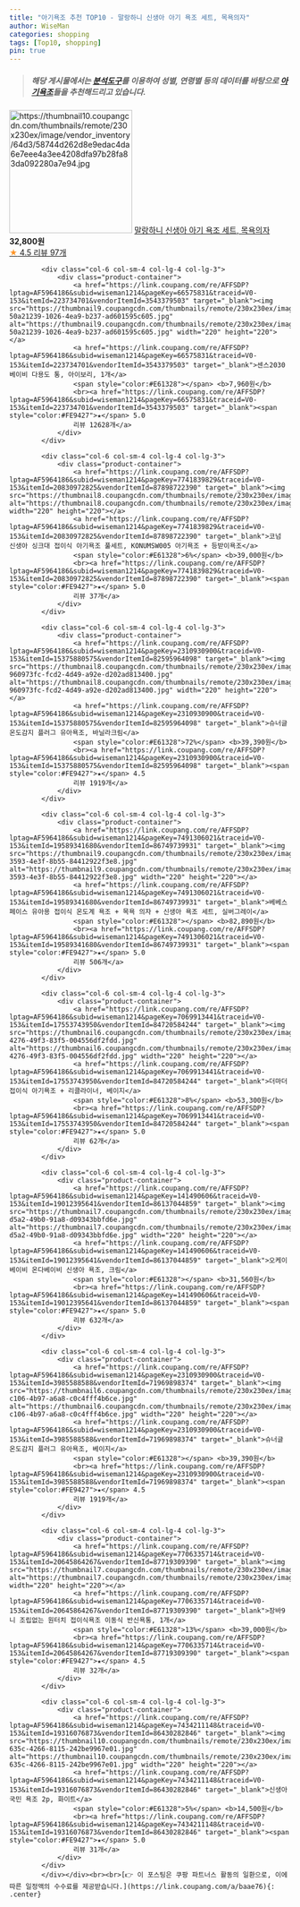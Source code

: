 ```yaml
---
title: "아기욕조 추천 TOP10 - 말랑하니 신생아 아기 욕조 세트, 목욕의자"
author: WiseMan
categories: shopping
tags: [Top10, shopping]
pin: true
---
```


> ##### 해당 게시물에서는 [**분석도구**](https://itemscout.io/)를 이용하여 **성별**, **연령별** 등의 데이터를 바탕으로 [**아기욕조**](https://link.coupang.com/a/baae76)들을 추천해드리고 있습니다.
<div class="container"><div class="row">
            <div class="col-6 col-sm-4 col-lg-4 col-lg-3">
                <div class="product-container">
                    <a href="https://link.coupang.com/re/AFFSDP?lptag=AF5964186&subid=wiseman1214&pageKey=6626990677&traceid=V0-153&itemId=15092087536&vendorItemId=82314183841" target="_blank"><img src="https://thumbnail10.coupangcdn.com/thumbnails/remote/230x230ex/image/vendor_inventory/64d3/58744d262d8e9edac4da6e7eee4a3ee4208dfa97b28fa83da092280a7e94.jpg" alt="https://thumbnail10.coupangcdn.com/thumbnails/remote/230x230ex/image/vendor_inventory/64d3/58744d262d8e9edac4da6e7eee4a3ee4208dfa97b28fa83da092280a7e94.jpg" width="220" height="220"></a>
                    <a href="https://link.coupang.com/re/AFFSDP?lptag=AF5964186&subid=wiseman1214&pageKey=6626990677&traceid=V0-153&itemId=15092087536&vendorItemId=82314183841" target="_blank">말랑하니 신생아 아기 욕조 세트, 목욕의자</a>
                    <span style="color:#E61328"></span> <b>32,800원</b>
                    <br><a href="https://link.coupang.com/re/AFFSDP?lptag=AF5964186&subid=wiseman1214&pageKey=6626990677&traceid=V0-153&itemId=15092087536&vendorItemId=82314183841" target="_blank"><span style="color:#FE9427">★</span> 4.5
                    리뷰 97개</a>
                </div>
            </div>
            
            <div class="col-6 col-sm-4 col-lg-4 col-lg-3">
                <div class="product-container">
                    <a href="https://link.coupang.com/re/AFFSDP?lptag=AF5964186&subid=wiseman1214&pageKey=66575831&traceid=V0-153&itemId=223734701&vendorItemId=3543379503" target="_blank"><img src="https://thumbnail9.coupangcdn.com/thumbnails/remote/230x230ex/image/retail/images/358705855573230-50a21239-1026-4ea9-b237-ad601595c605.jpg" alt="https://thumbnail9.coupangcdn.com/thumbnails/remote/230x230ex/image/retail/images/358705855573230-50a21239-1026-4ea9-b237-ad601595c605.jpg" width="220" height="220"></a>
                    <a href="https://link.coupang.com/re/AFFSDP?lptag=AF5964186&subid=wiseman1214&pageKey=66575831&traceid=V0-153&itemId=223734701&vendorItemId=3543379503" target="_blank">센스2030 베이비 다용도 통, 아이보리, 1개</a>
                    <span style="color:#E61328"></span> <b>7,960원</b>
                    <br><a href="https://link.coupang.com/re/AFFSDP?lptag=AF5964186&subid=wiseman1214&pageKey=66575831&traceid=V0-153&itemId=223734701&vendorItemId=3543379503" target="_blank"><span style="color:#FE9427">★</span> 5.0
                    리뷰 12628개</a>
                </div>
            </div>
            
            <div class="col-6 col-sm-4 col-lg-4 col-lg-3">
                <div class="product-container">
                    <a href="https://link.coupang.com/re/AFFSDP?lptag=AF5964186&subid=wiseman1214&pageKey=7741839829&traceid=V0-153&itemId=20830972825&vendorItemId=87898722390" target="_blank"><img src="https://thumbnail8.coupangcdn.com/thumbnails/remote/230x230ex/image/vendor_inventory/010e/4321e5e744b7769e70985808799697a82096a5280c4d75d8f9dfc1026cfb.jpg" alt="https://thumbnail8.coupangcdn.com/thumbnails/remote/230x230ex/image/vendor_inventory/010e/4321e5e744b7769e70985808799697a82096a5280c4d75d8f9dfc1026cfb.jpg" width="220" height="220"></a>
                    <a href="https://link.coupang.com/re/AFFSDP?lptag=AF5964186&subid=wiseman1214&pageKey=7741839829&traceid=V0-153&itemId=20830972825&vendorItemId=87898722390" target="_blank">코넘 신생아 싱크대 접이식 아기욕조 풀세트, KONUMSW005 아기욕조 + 등받이욕조</a>
                    <span style="color:#E61328">6%</span> <b>39,000원</b>
                    <br><a href="https://link.coupang.com/re/AFFSDP?lptag=AF5964186&subid=wiseman1214&pageKey=7741839829&traceid=V0-153&itemId=20830972825&vendorItemId=87898722390" target="_blank"><span style="color:#FE9427">★</span> 5.0
                    리뷰 37개</a>
                </div>
            </div>
            
            <div class="col-6 col-sm-4 col-lg-4 col-lg-3">
                <div class="product-container">
                    <a href="https://link.coupang.com/re/AFFSDP?lptag=AF5964186&subid=wiseman1214&pageKey=2310930900&traceid=V0-153&itemId=15375880575&vendorItemId=82595964098" target="_blank"><img src="https://thumbnail8.coupangcdn.com/thumbnails/remote/230x230ex/image/retail/images/45384218472964-960973fc-fcd2-4d49-a92e-d202ad813400.jpg" alt="https://thumbnail8.coupangcdn.com/thumbnails/remote/230x230ex/image/retail/images/45384218472964-960973fc-fcd2-4d49-a92e-d202ad813400.jpg" width="220" height="220"></a>
                    <a href="https://link.coupang.com/re/AFFSDP?lptag=AF5964186&subid=wiseman1214&pageKey=2310930900&traceid=V0-153&itemId=15375880575&vendorItemId=82595964098" target="_blank">슈너글 온도감지 플러그 유아욕조, 바닐라크림</a>
                    <span style="color:#E61328">72%</span> <b>39,390원</b>
                    <br><a href="https://link.coupang.com/re/AFFSDP?lptag=AF5964186&subid=wiseman1214&pageKey=2310930900&traceid=V0-153&itemId=15375880575&vendorItemId=82595964098" target="_blank"><span style="color:#FE9427">★</span> 4.5
                    리뷰 1919개</a>
                </div>
            </div>
            
            <div class="col-6 col-sm-4 col-lg-4 col-lg-3">
                <div class="product-container">
                    <a href="https://link.coupang.com/re/AFFSDP?lptag=AF5964186&subid=wiseman1214&pageKey=7491306021&traceid=V0-153&itemId=19589341680&vendorItemId=86749739931" target="_blank"><img src="https://thumbnail9.coupangcdn.com/thumbnails/remote/230x230ex/image/retail/images/2023/08/01/10/3/121fc16f-3593-4e3f-8b55-84412922f3e8.jpg" alt="https://thumbnail9.coupangcdn.com/thumbnails/remote/230x230ex/image/retail/images/2023/08/01/10/3/121fc16f-3593-4e3f-8b55-84412922f3e8.jpg" width="220" height="220"></a>
                    <a href="https://link.coupang.com/re/AFFSDP?lptag=AF5964186&subid=wiseman1214&pageKey=7491306021&traceid=V0-153&itemId=19589341680&vendorItemId=86749739931" target="_blank">베베스페이스 유아용 접이식 온도계 욕조 + 목욕 의자 + 신생아 욕조 세트, 실버그레이</a>
                    <span style="color:#E61328"></span> <b>82,890원</b>
                    <br><a href="https://link.coupang.com/re/AFFSDP?lptag=AF5964186&subid=wiseman1214&pageKey=7491306021&traceid=V0-153&itemId=19589341680&vendorItemId=86749739931" target="_blank"><span style="color:#FE9427">★</span> 5.0
                    리뷰 506개</a>
                </div>
            </div>
            
            <div class="col-6 col-sm-4 col-lg-4 col-lg-3">
                <div class="product-container">
                    <a href="https://link.coupang.com/re/AFFSDP?lptag=AF5964186&subid=wiseman1214&pageKey=7069913441&traceid=V0-153&itemId=17553743950&vendorItemId=84720584244" target="_blank"><img src="https://thumbnail6.coupangcdn.com/thumbnails/remote/230x230ex/image/retail/images/2023/01/16/14/8/99f802b1-4276-49f3-83f5-004556df2fdd.jpg" alt="https://thumbnail6.coupangcdn.com/thumbnails/remote/230x230ex/image/retail/images/2023/01/16/14/8/99f802b1-4276-49f3-83f5-004556df2fdd.jpg" width="220" height="220"></a>
                    <a href="https://link.coupang.com/re/AFFSDP?lptag=AF5964186&subid=wiseman1214&pageKey=7069913441&traceid=V0-153&itemId=17553743950&vendorItemId=84720584244" target="_blank">더마더 접이식 아기욕조 + 리클라이너, 베이지</a>
                    <span style="color:#E61328">8%</span> <b>53,300원</b>
                    <br><a href="https://link.coupang.com/re/AFFSDP?lptag=AF5964186&subid=wiseman1214&pageKey=7069913441&traceid=V0-153&itemId=17553743950&vendorItemId=84720584244" target="_blank"><span style="color:#FE9427">★</span> 5.0
                    리뷰 62개</a>
                </div>
            </div>
            
            <div class="col-6 col-sm-4 col-lg-4 col-lg-3">
                <div class="product-container">
                    <a href="https://link.coupang.com/re/AFFSDP?lptag=AF5964186&subid=wiseman1214&pageKey=141490606&traceid=V0-153&itemId=19012395641&vendorItemId=86137044859" target="_blank"><img src="https://thumbnail7.coupangcdn.com/thumbnails/remote/230x230ex/image/retail/images/2023/05/31/13/2/b54a398d-d5a2-49b0-91a8-d09343bbfd6e.jpg" alt="https://thumbnail7.coupangcdn.com/thumbnails/remote/230x230ex/image/retail/images/2023/05/31/13/2/b54a398d-d5a2-49b0-91a8-d09343bbfd6e.jpg" width="220" height="220"></a>
                    <a href="https://link.coupang.com/re/AFFSDP?lptag=AF5964186&subid=wiseman1214&pageKey=141490606&traceid=V0-153&itemId=19012395641&vendorItemId=86137044859" target="_blank">오케이베이비 온다베이비 신생아 욕조, 크림</a>
                    <span style="color:#E61328"></span> <b>31,560원</b>
                    <br><a href="https://link.coupang.com/re/AFFSDP?lptag=AF5964186&subid=wiseman1214&pageKey=141490606&traceid=V0-153&itemId=19012395641&vendorItemId=86137044859" target="_blank"><span style="color:#FE9427">★</span> 5.0
                    리뷰 632개</a>
                </div>
            </div>
            
            <div class="col-6 col-sm-4 col-lg-4 col-lg-3">
                <div class="product-container">
                    <a href="https://link.coupang.com/re/AFFSDP?lptag=AF5964186&subid=wiseman1214&pageKey=2310930900&traceid=V0-153&itemId=3985588588&vendorItemId=71969898374" target="_blank"><img src="https://thumbnail6.coupangcdn.com/thumbnails/remote/230x230ex/image/retail/images/2020/10/28/15/2/e8c39428-c106-4b97-a6a8-c0c4fff4b6ce.jpg" alt="https://thumbnail6.coupangcdn.com/thumbnails/remote/230x230ex/image/retail/images/2020/10/28/15/2/e8c39428-c106-4b97-a6a8-c0c4fff4b6ce.jpg" width="220" height="220"></a>
                    <a href="https://link.coupang.com/re/AFFSDP?lptag=AF5964186&subid=wiseman1214&pageKey=2310930900&traceid=V0-153&itemId=3985588588&vendorItemId=71969898374" target="_blank">슈너글 온도감지 플러그 유아욕조, 베이지</a>
                    <span style="color:#E61328"></span> <b>39,390원</b>
                    <br><a href="https://link.coupang.com/re/AFFSDP?lptag=AF5964186&subid=wiseman1214&pageKey=2310930900&traceid=V0-153&itemId=3985588588&vendorItemId=71969898374" target="_blank"><span style="color:#FE9427">★</span> 4.5
                    리뷰 1919개</a>
                </div>
            </div>
            
            <div class="col-6 col-sm-4 col-lg-4 col-lg-3">
                <div class="product-container">
                    <a href="https://link.coupang.com/re/AFFSDP?lptag=AF5964186&subid=wiseman1214&pageKey=7706335714&traceid=V0-153&itemId=20645864267&vendorItemId=87719309390" target="_blank"><img src="https://thumbnail7.coupangcdn.com/thumbnails/remote/230x230ex/image/vendor_inventory/f9dd/474f411a71fc2dbed8d8a5a21c8fb1ba5bf480dd9a8feced3618c79b398d.jpg" alt="https://thumbnail7.coupangcdn.com/thumbnails/remote/230x230ex/image/vendor_inventory/f9dd/474f411a71fc2dbed8d8a5a21c8fb1ba5bf480dd9a8feced3618c79b398d.jpg" width="220" height="220"></a>
                    <a href="https://link.coupang.com/re/AFFSDP?lptag=AF5964186&subid=wiseman1214&pageKey=7706335714&traceid=V0-153&itemId=20645864267&vendorItemId=87719309390" target="_blank">장바9니 조립없는 원터치 접이식욕조 이동식 반신욕통, 1개</a>
                    <span style="color:#E61328">13%</span> <b>39,000원</b>
                    <br><a href="https://link.coupang.com/re/AFFSDP?lptag=AF5964186&subid=wiseman1214&pageKey=7706335714&traceid=V0-153&itemId=20645864267&vendorItemId=87719309390" target="_blank"><span style="color:#FE9427">★</span> 4.5
                    리뷰 32개</a>
                </div>
            </div>
            
            <div class="col-6 col-sm-4 col-lg-4 col-lg-3">
                <div class="product-container">
                    <a href="https://link.coupang.com/re/AFFSDP?lptag=AF5964186&subid=wiseman1214&pageKey=7434211148&traceid=V0-153&itemId=19316076873&vendorItemId=86430282846" target="_blank"><img src="https://thumbnail10.coupangcdn.com/thumbnails/remote/230x230ex/image/retail/images/2023/06/30/11/8/5c94a059-635c-4266-8115-242be9967e01.jpg" alt="https://thumbnail10.coupangcdn.com/thumbnails/remote/230x230ex/image/retail/images/2023/06/30/11/8/5c94a059-635c-4266-8115-242be9967e01.jpg" width="220" height="220"></a>
                    <a href="https://link.coupang.com/re/AFFSDP?lptag=AF5964186&subid=wiseman1214&pageKey=7434211148&traceid=V0-153&itemId=19316076873&vendorItemId=86430282846" target="_blank">신생아 국민 욕조 2p, 화이트</a>
                    <span style="color:#E61328">5%</span> <b>14,500원</b>
                    <br><a href="https://link.coupang.com/re/AFFSDP?lptag=AF5964186&subid=wiseman1214&pageKey=7434211148&traceid=V0-153&itemId=19316076873&vendorItemId=86430282846" target="_blank"><span style="color:#FE9427">★</span> 5.0
                    리뷰 31개</a>
                </div>
            </div>
            </div></div><br><br>[👉 이 포스팅은 쿠팡 파트너스 활동의 일환으로, 이에 따른 일정액의 수수료를 제공받습니다.](https://link.coupang.com/a/baae76){: .center}